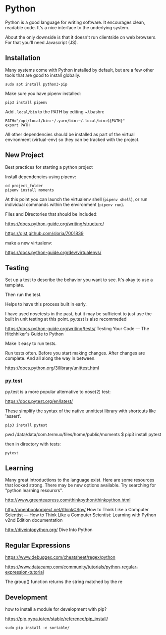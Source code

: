 # Python

Python is a good language for writing software. It encourages clean, readable code. It's a nice interface to the underlying system.

About the only downside is that it doesn't run clientside on web browsers. For that you'll need Javascript (JS).

## Installation

Many systems come with Python installed by default, but are a few other tools that are good to install globally.

    sudo apt install python3-pip

Make sure you have pipenv installed:

    pip3 install pipenv

Add `.local/bin` to the PATH by editing ~/.bashrc

```
PATH="/opt/local/bin:~/.yarn/bin:~/.local/bin:${PATH}"
export PATH
```

All other dependencies should be installed as part of the virtual environment (virtual-env) so they can be tracked with the project.

## New Project

Best practices for starting a python project
    
Install dependencies using pipenv:

    cd project_folder
    pipenv install moments

At this point you can launch the virtualenv shell (`pipenv shell`), or run individual commands within the environment (`pipenv run`). 


Files and Directories that should be included:

https://docs.python-guide.org/writing/structure/

https://gist.github.com/sloria/7001839

make a new virtualenv:

https://docs.python-guide.org/dev/virtualenvs/


## Testing

Set up a test to describe the behavior you want to see. It's okay to use a template. 

Then run the test. 

Helps to have this process built in early.

I have used nosetests in the past, but it may be sufficient to just use the built in unit testing at this point. py.test is also recommeded

https://docs.python-guide.org/writing/tests/
Testing Your Code — The Hitchhiker's Guide to Python

Make it easy to run tests.

Run tests often. Before you start making changes. After changes are complete. And all along the way in between.

https://docs.python.org/3/library/unittest.html

### py.test

py.test is a more popular alternative to nose(2) test:

https://docs.pytest.org/en/latest/

These simplify the syntax of the native unnittest library with shortcuts like 'assert'. 

    pip3 install pytest

pwd
/data/data/com.termux/files/home/public/moments
$ pip3 install pytest

then in directory with tests:

    pytest


## Learning

Many great introductions to the language exist. Here are some resources that looked strong. There may be new options available. Try searching for "python learning resourxrs".

http://www.greenteapress.com/thinkpython/thinkpython.html

http://openbookproject.net//thinkCSpy/
How to Think Like a Computer Scientist — How to Think Like a Computer Scientist: Learning with Python v2nd Edition documentation

http://diveintopython.org/
Dive Into Python


## Regular Expressions

https://www.debuggex.com/cheatsheet/regex/python

https://www.datacamp.com/community/tutorials/python-regular-expression-tutorial

The group() function returns the string matched by the re


## Development

how to install a module for development with pip?

https://pip.pypa.io/en/stable/reference/pip_install/

    sudo pip install -e sortable/
